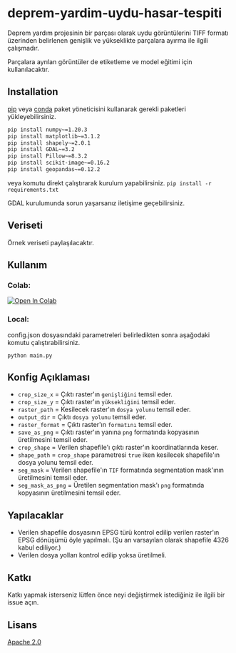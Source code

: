 # deprem-yardim-uydu-hasar-tespiti

Deprem yardım projesinin bir parçası olarak uydu görüntülerini TIFF formatı üzerinden belirlenen genişlik ve yükseklikte parçalara ayırma ile ilgili çalışmadır. 

Parçalara ayrılan görüntüler de etiketleme ve model eğitimi için kullanılacaktır.

## Installation

[pip](https://pip.pypa.io/en/stable/) veya [conda](https://docs.conda.io/en/latest/) paket yöneticisini kullanarak gerekli paketleri yükleyebilirsiniz.

```bash
pip install numpy~=1.20.3
pip install matplotlib~=3.1.2
pip install shapely~=2.0.1
pip install GDAL~=3.2
pip install Pillow~=8.3.2
pip install scikit-image~=0.16.2
pip install geopandas~=0.12.2
```
veya komutu direkt çalıştırarak kurulum yapabilirsiniz. `pip install -r requirements.txt`

GDAL kurulumunda sorun yaşarsanız iletişime geçebilirsiniz.

## Veriseti

Örnek veriseti paylaşılacaktır.

## Kullanım
### Colab:
[![Open In Colab](https://colab.research.google.com/assets/colab-badge.svg)](https://colab.research.google.com/github/resulemreaygan/deprem-yardim-uydu-hasar-tespiti)
### Local:

config.json dosyasındaki parametreleri belirledikten sonra aşağodaki komutu çalıştırabilirsiniz.

`python main.py`

## Konfig Açıklaması

- `crop_size_x` = Çıktı raster'ın `genişliğini` temsil eder.
- `crop_size_y` = Çıktı raster'ın `yüksekliğini` temsil eder.
- `raster_path` = Kesilecek raster'ın `dosya yolunu` temsil eder.
- `output_dir` = Çıktı `dosya yolunu` temsil eder.
- `raster_format` = Çıktı raster'ın `formatını` temsil eder.
- `save_as_png` = Çıktı raster'ın yanına `png` formatında kopyasının üretilmesini temsil eder.
- `crop_shape` = Verilen shapefile'ı çıktı raster'ın koordinatlarında keser.
- `shape_path` = `crop_shape` parametresi `true` iken kesilecek shapefile'ın dosya yolunu temsil eder.
- `seg_mask` = Verilen shapefile'ın `TIF` formatında segmentation mask'ının üretilmesini temsil eder.
- `seg_mask_as_png` = Üretilen segmentation mask'ı `png` formatında kopyasının üretilmesini temsil eder.

## Yapılacaklar

- Verilen shapefile dosyasının EPSG türü kontrol edilip verilen raster'ın EPSG dönüşümü öyle yapılmalı. (Şu an varsayılan olarak shapefile 4326 kabul ediliyor.)
- Verilen dosya yolları kontrol edilip yoksa üretilmeli.

## Katkı

Katkı yapmak isterseniz lütfen önce neyi değiştirmek istediğiniz ile ilgili bir issue açın.

## Lisans
[Apache 2.0](http://www.apache.org/licenses/)

